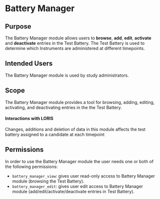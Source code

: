 # Battery Manager

## Purpose
The Battery Manager module allows users to **browse**, **add**,
**edit**, **activate** and **deactivate** entries in the Test Battery. The
Test Battery is used to determine which Instruments are administered at
different timepoints.

## Intended Users
The Battery Manager module is used by study
administrators.

## Scope
The Battery Manager module provides a tool for browsing, adding,
editing, activating, and deactivating entries in the the Test Battery.

#### Interactions with LORIS
Changes, additions and deletion of data in this module affects the test
battery assigned to a candidate at each timepoint

## Permissions
In order to use the Battery Manager module the user needs
one or both of the following permissions:
- `battery_manager_view`: gives user read-only access to Battery Manager
module (browsing the Test Battery).
- `battery_manager_edit`: gives user edit access to Battery
Manager module (add/edit/activate/deactivate entries in Test Battery).
